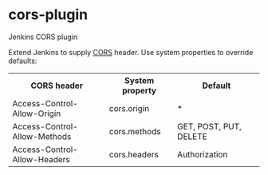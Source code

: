 cors-plugin
===========

Jenkins CORS plugin

Extend Jenkins to supply <a href='http://www.w3.org/TR/cors/' target='_blank'>CORS</a> header.
Use system properties to override defaults:
<table>
  <tr>
    <th>CORS header</th>                  <th>System property</th>    <th>Default</th>
  </tr>
  <tr>
    <td>Access-Control-Allow-Origin</td>  <td>cors.origin</td>        <td>*</td>
  </tr><tr>
    <td>Access-Control-Allow-Methods</td> <td>cors.methods</td>       <td>GET, POST, PUT, DELETE</td>
  </tr><tr>
    <td>Access-Control-Allow-Headers</td> <td>cors.headers</td>       <td>Authorization</td>
  </tr>
</table>

